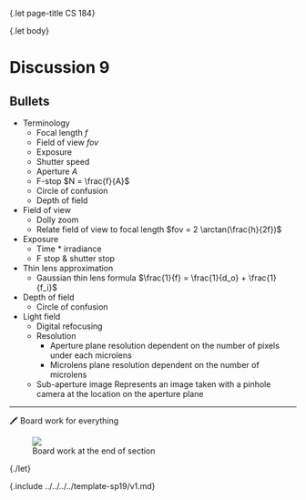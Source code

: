 {.let page-title CS 184}

{.let body}

# Discussion 9

## Bullets

- Terminology
    - Focal length $f$
    - Field of view $fov$
    - Exposure
    - Shutter speed
    - Aperture $A$
    - F-stop $N = \frac{f}{A}$
    - Circle of confusion
    - Depth of field
- Field of view
    - Dolly zoom
    - Relate field of view to focal length $fov = 2 \arctan(\frac{h}{2f})$
- Exposure
    - Time * irradiance
    - F stop & shutter stop
- Thin lens approximation
    - Gaussian thin lens formula
        $\frac{1}{f} = \frac{1}{d_o} + \frac{1}{f_i}$
- Depth of field
    - Circle of confusion
- Light field
    - Digital refocusing
    - Resolution
        - Aperture plane resolution dependent on the number of pixels under each microlens
        - Microlens plane resolution dependent on the number of microlens
    - Sub-aperture image
        Represents an image taken with a pinhole camera at the location on the aperture plane

---

🖍 Board work for everything

<figure>
    <img class="slim-border" src="{.link* 0409.jpg}">
    <figcaption>Board work at the end of section</figcaption>
</figure>

{./let}

{.include ../../../../template-sp19/v1.md}
